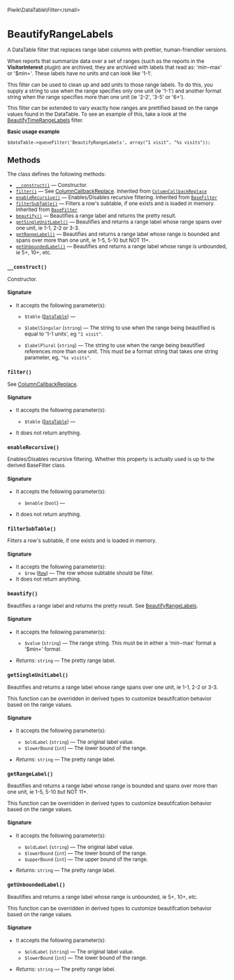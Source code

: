 <small>Piwik\DataTable\Filter\</small>

BeautifyRangeLabels
===================

A DataTable filter that replaces range label columns with prettier, human-friendlier versions.

When reports that summarize data over a set of ranges (such as the
reports in the **VisitorInterest** plugin) are archived, they are
archived with labels that read as: '$min-$max' or '$min+'. These labels
have no units and can look like '1-1'.

This filter can be used to clean up and add units to those range labels. To
do this, you supply a string to use when the range specifies only
one unit (ie '1-1') and another format string when the range specifies
more than one unit (ie '2-2', '3-5' or '6+').

This filter can be extended to vary exactly how ranges are prettified based
on the range values found in the DataTable. To see an example of this,
take a look at the [BeautifyTimeRangeLabels](/api-reference/Piwik/DataTable/Filter/BeautifyTimeRangeLabels) filter.

**Basic usage example**

    $dataTable->queueFilter('BeautifyRangeLabels', array("1 visit", "%s visits"));

Methods
-------

The class defines the following methods:

- [`__construct()`](#__construct) &mdash; Constructor.
- [`filter()`](#filter) &mdash; See [ColumnCallbackReplace](/api-reference/Piwik/DataTable/Filter/ColumnCallbackReplace). Inherited from [`ColumnCallbackReplace`](../../../Piwik/DataTable/Filter/ColumnCallbackReplace.md)
- [`enableRecursive()`](#enablerecursive) &mdash; Enables/Disables recursive filtering. Inherited from [`BaseFilter`](../../../Piwik/DataTable/BaseFilter.md)
- [`filterSubTable()`](#filtersubtable) &mdash; Filters a row's subtable, if one exists and is loaded in memory. Inherited from [`BaseFilter`](../../../Piwik/DataTable/BaseFilter.md)
- [`beautify()`](#beautify) &mdash; Beautifies a range label and returns the pretty result.
- [`getSingleUnitLabel()`](#getsingleunitlabel) &mdash; Beautifies and returns a range label whose range spans over one unit, ie 1-1, 2-2 or 3-3.
- [`getRangeLabel()`](#getrangelabel) &mdash; Beautifies and returns a range label whose range is bounded and spans over more than one unit, ie 1-5, 5-10 but NOT 11+.
- [`getUnboundedLabel()`](#getunboundedlabel) &mdash; Beautifies and returns a range label whose range is unbounded, ie 5+, 10+, etc.

<a name="__construct" id="__construct"></a>
<a name="__construct" id="__construct"></a>
### `__construct()`

Constructor.

#### Signature

-  It accepts the following parameter(s):
    - `$table` ([`DataTable`](../../../Piwik/DataTable.md)) &mdash;
      
    - `$labelSingular` (`string`) &mdash;
       The string to use when the range being beautified is equal to '1-1 units', eg `"1 visit"`.
    - `$labelPlural` (`string`) &mdash;
       The string to use when the range being beautified references more than one unit. This must be a format string that takes one string parameter, eg, `"%s visits"`.

<a name="filter" id="filter"></a>
<a name="filter" id="filter"></a>
### `filter()`

See [ColumnCallbackReplace](/api-reference/Piwik/DataTable/Filter/ColumnCallbackReplace).

#### Signature

-  It accepts the following parameter(s):
    - `$table` ([`DataTable`](../../../Piwik/DataTable.md)) &mdash;
      
- It does not return anything.

<a name="enablerecursive" id="enablerecursive"></a>
<a name="enableRecursive" id="enableRecursive"></a>
### `enableRecursive()`

Enables/Disables recursive filtering. Whether this property is actually used
is up to the derived BaseFilter class.

#### Signature

-  It accepts the following parameter(s):
    - `$enable` (`bool`) &mdash;
      
- It does not return anything.

<a name="filtersubtable" id="filtersubtable"></a>
<a name="filterSubTable" id="filterSubTable"></a>
### `filterSubTable()`

Filters a row's subtable, if one exists and is loaded in memory.

#### Signature

-  It accepts the following parameter(s):
    - `$row` ([`Row`](../../../Piwik/DataTable/Row.md)) &mdash;
       The row whose subtable should be filter.
- It does not return anything.

<a name="beautify" id="beautify"></a>
<a name="beautify" id="beautify"></a>
### `beautify()`

Beautifies a range label and returns the pretty result. See [BeautifyRangeLabels](/api-reference/Piwik/DataTable/Filter/BeautifyRangeLabels).

#### Signature

-  It accepts the following parameter(s):
    - `$value` (`string`) &mdash;
       The range string. This must be in either a '$min-$max' format a '$min+' format.

- *Returns:*  `string` &mdash;
    The pretty range label.

<a name="getsingleunitlabel" id="getsingleunitlabel"></a>
<a name="getSingleUnitLabel" id="getSingleUnitLabel"></a>
### `getSingleUnitLabel()`

Beautifies and returns a range label whose range spans over one unit, ie
1-1, 2-2 or 3-3.

This function can be overridden in derived types to customize beautifcation
behavior based on the range values.

#### Signature

-  It accepts the following parameter(s):
    - `$oldLabel` (`string`) &mdash;
       The original label value.
    - `$lowerBound` (`int`) &mdash;
       The lower bound of the range.

- *Returns:*  `string` &mdash;
    The pretty range label.

<a name="getrangelabel" id="getrangelabel"></a>
<a name="getRangeLabel" id="getRangeLabel"></a>
### `getRangeLabel()`

Beautifies and returns a range label whose range is bounded and spans over
more than one unit, ie 1-5, 5-10 but NOT 11+.

This function can be overridden in derived types to customize beautifcation
behavior based on the range values.

#### Signature

-  It accepts the following parameter(s):
    - `$oldLabel` (`string`) &mdash;
       The original label value.
    - `$lowerBound` (`int`) &mdash;
       The lower bound of the range.
    - `$upperBound` (`int`) &mdash;
       The upper bound of the range.

- *Returns:*  `string` &mdash;
    The pretty range label.

<a name="getunboundedlabel" id="getunboundedlabel"></a>
<a name="getUnboundedLabel" id="getUnboundedLabel"></a>
### `getUnboundedLabel()`

Beautifies and returns a range label whose range is unbounded, ie
5+, 10+, etc.

This function can be overridden in derived types to customize beautifcation
behavior based on the range values.

#### Signature

-  It accepts the following parameter(s):
    - `$oldLabel` (`string`) &mdash;
       The original label value.
    - `$lowerBound` (`int`) &mdash;
       The lower bound of the range.

- *Returns:*  `string` &mdash;
    The pretty range label.


